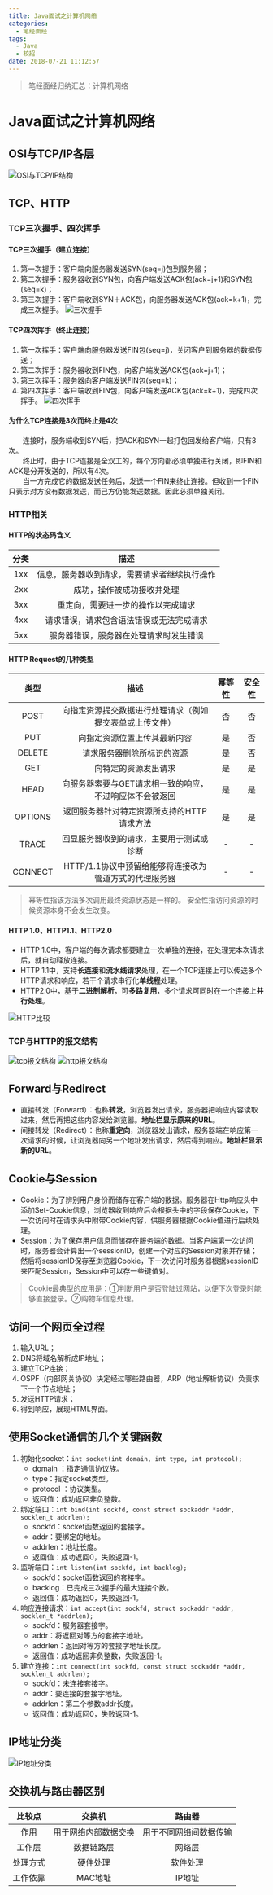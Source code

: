 ```yaml
---
title: Java面试之计算机网络
categories: 
  - 笔经面经
tags:
  - Java
  - 校招
date: 2018-07-21 11:12:57
---
```


> 笔经面经归纳汇总：计算机网络

<!-- more -->

# Java面试之计算机网络
## OSI与TCP/IP各层 

![OSI与TCP/IP结构](https://raw.githubusercontent.com/chung567115/chung567115.github.io/hexo-blog/blog-img/31-1.png)

## TCP、HTTP  
### TCP三次握手、四次挥手  
#### TCP三次握手（建立连接）
1. 第一次握手：客户端向服务器发送SYN(seq=j)包到服务器；
2. 第二次握手：服务器收到SYN包，向客户端发送ACK包(ack=j+1)和SYN包(seq=k)；
3. 第三次握手：客户端收到SYN＋ACK包，向服务器发送ACK包(ack=k+1)，完成三次握手。 
![三次握手](https://raw.githubusercontent.com/chung567115/chung567115.github.io/hexo-blog/blog-img/31-2.png)

#### TCP四次挥手（终止连接）
1. 第一次挥手：客户端向服务器发送FIN包(seq=j)，关闭客户到服务器的数据传送；
2. 第二次挥手：服务器收到FIN包，向客户端发送ACK包(ack=j+1)；
3. 第三次挥手：服务器向客户端发送FIN包(seq=k)；
4. 第四次挥手：客户端收到FIN包，向客户端发送ACK包(ack=k+1)，完成四次挥手。
![四次挥手](https://raw.githubusercontent.com/chung567115/chung567115.github.io/hexo-blog/blog-img/31-3.png)

#### 为什么TCP连接是3次而终止是4次  
&emsp;&emsp;连接时，服务端收到SYN后，把ACK和SYN一起打包回发给客户端，只有3次。   
&emsp;&emsp;终止时，由于TCP连接是全双工的，每个方向都必须单独进行关闭，即FIN和ACK是分开发送的，所以有4次。   
&emsp;&emsp;当一方完成它的数据发送任务后，发送一个FIN来终止连接。但收到一个FIN只表示对方没有数据发送，而己方仍能发送数据。因此必须单独关闭。  

### HTTP相关
#### HTTP的状态码含义  
| 分类 |                          描述                                  |
|:------:|:----------------------------------------------------------:|
| 1xx  | 信息，服务器收到请求，需要请求者继续执行操作   |
| 2xx  | 成功，操作被成功接收并处理                                   |
| 3xx  | 重定向，需要进一步的操作以完成请求                     |
| 4xx  | 请求错误，请求包含语法错误或无法完成请求       |
| 5xx  | 服务器错误，服务器在处理请求时发生错误              |

#### HTTP Request的几种类型  
|    类型     |               描述       | 幂等性  | 安全性 |
|:---------:|:-------------:|:------------:|:------------:|
|POST|向指定资源提交数据进行处理请求（例如提交表单或上传文件） |否 |否 |
| PUT |  向指定资源位置上传其最新内容  | 是 | 否 |
| DELETE  |  请求服务器删除所标识的资源 | 是  | 否 |
|  GET  |  向特定的资源发出请求      | 是 | 是 |
|HEAD|向服务器索要与GET请求相一致的响应，不过响应体不会被返回| 是 | 是 |
|OPTIONS |  返回服务器针对特定资源所支持的HTTP请求方法| 是  | 是 |
|  TRACE   |  回显服务器收到的请求，主要用于测试或诊断  | - | - |
|CONNECT|HTTP/1.1协议中预留给能够将连接改为管道方式的代理服务器| - | - |

> 幂等性指该方法多次调用最终资源状态是一样的。
> 安全性指访问资源的时候资源本身不会发生改变。

#### HTTP 1.0、HTTP1.1、HTTP2.0  
- HTTP 1.0中，客户端的每次请求都要建立一次单独的连接，在处理完本次请求后，就自动释放连接。
- HTTP 1.1中，支持**长连接**和**流水线请求**处理，在一个TCP连接上可以传送多个HTTP请求和响应，若干个请求串行化**单线程**处理。
- HTTP2.0中，基于**二进制解析**，可**多路复用**，多个请求可同时在一个连接上**并行处理**。

![HTTP比较](https://raw.githubusercontent.com/chung567115/chung567115.github.io/hexo-blog/blog-img/31-4.png)

### TCP与HTTP的报文结构  
![tcp报文结构](https://raw.githubusercontent.com/chung567115/chung567115.github.io/hexo-blog/blog-img/31-5.png)
![http报文结构](https://raw.githubusercontent.com/chung567115/chung567115.github.io/hexo-blog/blog-img/31-6.png)

## Forward与Redirect  
- 直接转发（Forward）：也称**转发**，浏览器发出请求，服务器把响应内容读取过来，然后再把这些内容发给浏览器。**地址栏显示原来的URL**。
- 间接转发（Redirect）：也称**重定向**，浏览器发出请求，服务器端在响应第一次请求的时候，让浏览器向另一个地址发出请求，然后得到响应。**地址栏显示新的URL**。


## Cookie与Session  
- Cookie：为了辨别用户身份而储存在客户端的数据。服务器在Http响应头中添加Set-Cookie信息，浏览器收到响应后会根据头中的字段保存Cookie，下一次访问时在请求头中附带Cookie内容，供服务器根据Cookie值进行后续处理。
- Session：为了保存用户信息而储存在服务端的数据。当客户端第一次访问时，服务器会计算出一个sessionID，创建一个对应的Session对象并存储；然后将sessionID保存至浏览器Cookie，下一次访问时服务器根据sessionID来匹配Session，Session中可以存一些键值对。

> Cookie最典型的应用是：①判断用户是否登陆过网站，以便下次登录时能够直接登录。②购物车信息处理。


## 访问一个网页全过程  
1. 输入URL；
2. DNS将域名解析成IP地址；
3. 建立TCP连接；
4. OSPF（内部网关协议）决定经过哪些路由器，ARP（地址解析协议）负责求下一个节点地址；
5. 发送HTTP请求；
6. 得到响应，展现HTML界面。

## 使用Socket通信的几个关键函数  
1. 初始化socket：`int socket(int domain, int type, int protocol);`
	- domain ：指定通信协议族。
	- type：指定socket类型。
	- protocol ：协议类型。
	- 返回值：成功返回非负整数。
2. 绑定端口：`int bind(int sockfd, const struct sockaddr *addr, socklen_t addrlen);`
	- sockfd：socket函数返回的套接字。
	- addr：要绑定的地址。
	- addrlen：地址长度。
	- 返回值：成功返回0，失败返回-1。
3. 监听端口：`int listen(int sockfd, int backlog);`
	- sockfd：socket函数返回的套接字。
	- backlog：已完成三次握手的最大连接个数。
	- 返回值：成功返回0，失败返回-1。
4. 响应连接请求：`int accept(int sockfd, struct sockaddr *addr, socklen_t *addrlen);`
	- sockfd：服务器套接字。
	- addr：将返回对等方的套接字地址。
	- addrlen：返回对等方的套接字地址长度。
	- 返回值：成功返回非负整数，失败返回-1。
5. 建立连接：`int connect(int sockfd, const struct sockaddr *addr, socklen_t addrlen);`
	- sockfd：未连接套接字。
	- addr：要连接的套接字地址。
	- addrlen：第二个参数addr长度。
	- 返回值：成功返回0，失败返回-1。

## IP地址分类  

![IP地址分类](https://raw.githubusercontent.com/chung567115/chung567115.github.io/hexo-blog/blog-img/31-7.png)

## 交换机与路由器区别  
|  比较点  |           交换机        |            路由器             |
|:-------:|:----------------------:|:----------------------------:|
|   作用   |    用于网络内部数据交换   |       用于不同网络间数据传输     |
|  工作层  |        数据链路层        |            网络层             |
|  处理方式 |      硬件处理           |           软件处理            |
|  工作依靠 |      MAC地址           |            IP地址             |
